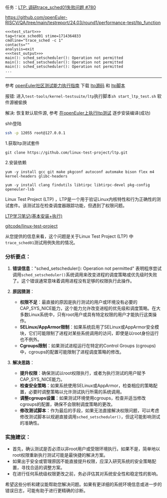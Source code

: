 任务：[LTP: 调研trace_sched01失败问题 #780](https://github.com/openEuler-RISCV/oerv-team/issues/780)

https://github.com/openEuler-RISCV/QA/tree/main/testreport/24.03/round1/performance-test/ltp_function

```
<<<test_start>>>
tag=trace_sched01 stime=1714364833
cmdline="trace_sched -c 1"
contacts=""
analysis=exit
<<<test_output>>>
main(): sched_setscheduler(): Operation not permitted
main(): sched_setscheduler(): Operation not permitted
main(): sched_setscheduler(): Operation not permitted
...
```

---

参考 [openEuler社区测试能力执行指南](https://gitee.com/openeuler/QA/blob/master/openEuler%E7%A4%BE%E5%8C%BA%E6%B5%8B%E8%AF%95%E8%83%BD%E5%8A%9B%E6%89%A7%E8%A1%8C%E6%8C%87%E5%8D%97/openEuler%E7%A4%BE%E5%8C%BA%E6%B5%8B%E8%AF%95%E8%83%BD%E5%8A%9B%E6%89%A7%E8%A1%8C%E6%8C%87%E5%8D%97.md) 下载 [ltp源码]([https://github.com/linux-test-project/ltp](https://gitee.com/link?target=https%3A%2F%2Fgithub.com%2Flinux-test-project%2Fltp)) 和 [ltp脚本](https://gitee.com/openeuler/test-tools/tree/master/kernel-testsuite/ltp)

报错: 进入`test-tools/kernel-testsuite/ltp`执行脚本`sh start_ltp_test.sh` 软件源被偷换

解决: 恢复默认软件源, 参考 [在openEuler上执行ltp测试](https://gitee.com/openeuler/test-tools/blob/master/ltp/%E5%9C%A8openEuler%E4%B8%8A%E6%89%A7%E8%A1%8Cltp%E6%B5%8B%E8%AF%95.md#%E5%9C%A8openeuler%E4%B8%8A%E6%89%A7%E8%A1%8Cltp%E6%B5%8B%E8%AF%95) 逐步安装编译(成功)

shh登陆

```bash
ssh -p 12055 root@127.0.0.1
```

1.获取ltp测试套件

```shell
git clone https://github.com/linux-test-project/ltp.git
```

2.安装依赖

```shell
yum -y install gcc git make pkgconf autoconf automake bison flex m4 kernel-headers glibc-headers
```

```shell
yum -y install clang findutils libtirpc libtirpc-devel pkg-config openeuler-lsb
```









Linux Test Project (LTP) ，LTP是一个用于验证Linux内核特性和行为正确性的测试套件。该测试旨在检查调度器跟踪功能，但遇到了权限问题。

[LTP学习笔记(基本安装+执行)](https://blog.csdn.net/weixin_41477689/article/details/118607624)

[gitcode/linux-test-project](https://gitcode.com/linux-test-project/ltp/overview)









从您提供的信息来看，这个问题是关于Linux Test Project (LTP) 中`trace_sched01`测试用例失败的情况。

### 分析要点：

1. **错误信息**："sched_setscheduler(): Operation not permitted" 表明程序尝试调用`sched_setscheduler()`系统调用来改变进程的调度策略或优先级时失败了。这个错误通常意味着调用进程没有足够的权限执行此操作。

2. **原因猜测**：
   - **权限不足**：最直接的原因是执行测试的用户或环境没有必要的CAP_SYS_NICE能力，这个能力允许改变进程的优先级和调度策略。在大多数Linux系统中，只有root用户或具有特定权限的用户才能执行这类操作。
   - **SELinux/AppArmor限制**：如果系统启用了SELinux或AppArmor安全模块，它们可能限制了进程对某些系统调用的访问，即使是以root身份运行也不例外。
   - **Cgroups限制**：如果测试进程运行在特定的Control Groups (cgroups) 中，cgroups的配置可能限制了进程调度策略的修改。

3. **解决思路**：
   - **提升权限**：确保测试以root权限执行，或者为执行测试的用户赋予CAP_SYS_NICE能力。
   - **检查安全策略**：如果系统使用SELinux或AppArmor，检查相应的策略配置，必要时调整策略以允许测试执行所需的系统调用。
   - **调整cgroups设置**：如果测试环境使用cgroups，检查并适当修改cgroups的配置，确保不会限制调度策略的更改。
   - **修改测试脚本**：作为最后的手段，如果无法直接解决权限问题，可以考虑修改测试脚本以规避直接调用`sched_setscheduler()`，但这可能影响测试的准确性。

### 实施建议：

- 首先，确认测试是否必须以非root用户或受限环境执行。如果不是，简单地以root权限重新执行测试可能是最快捷的解决方案。
- 如果出于安全或管理原因不能直接提升权限，应深入研究系统的安全策略配置，寻找合适的调整方案。
- 在进行任何系统级权限更改之前，务必评估其对系统安全性和稳定性的影响。

希望这些分析和建议能帮助您解决问题。如果有更详细的系统环境信息或进一步的错误日志，可能有助于进行更精确的诊断。
